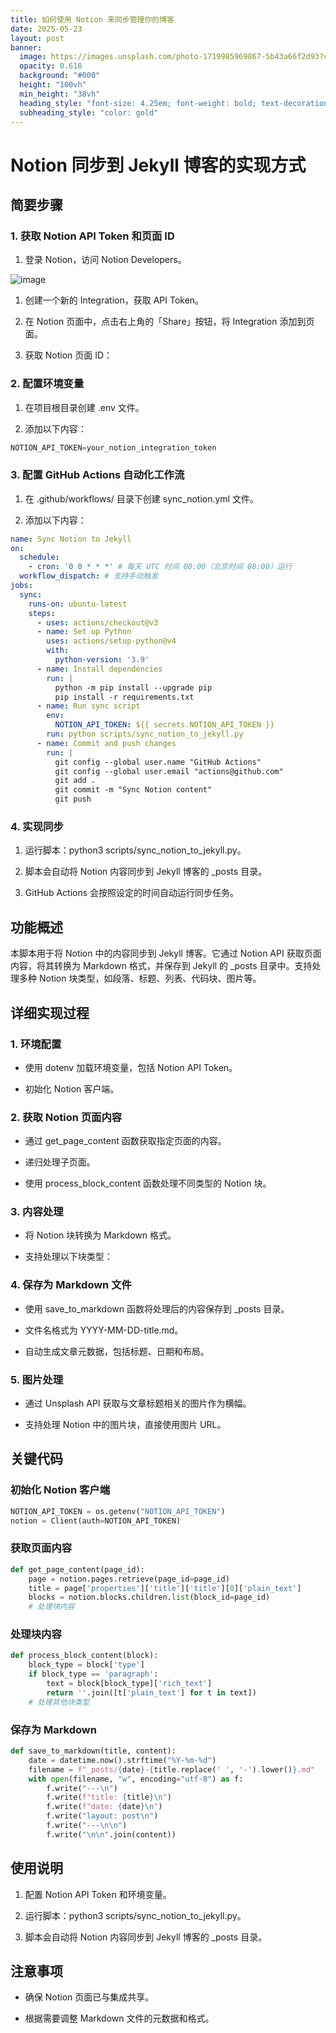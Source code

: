 ```yaml
---
title: 如何使用 Notion 来同步管理你的博客
date: 2025-05-23
layout: post
banner:
  image: https://images.unsplash.com/photo-1719985969867-5b43a66f2d93?crop=entropy&cs=tinysrgb&fit=max&fm=jpg&ixid=M3w2OTIwMzJ8MHwxfHJhbmRvbXx8fHx8fHx8fDE3NDgwMzE4MDl8&ixlib=rb-4.1.0&q=80&w=1080
  opacity: 0.618
  background: "#000"
  height: "100vh"
  min_height: "38vh"
  heading_style: "font-size: 4.25em; font-weight: bold; text-decoration: underline"
  subheading_style: "color: gold"
---
```


# Notion 同步到 Jekyll 博客的实现方式

## 简要步骤

### 1. 获取 Notion API Token 和页面 ID

1. 登录 Notion，访问 Notion Developers。

![image](https://prod-files-secure.s3.us-west-2.amazonaws.com/a7a0cc5a-89b9-4cda-8686-1fba0ca52f40/d19c1afe-dea5-4312-9333-786b0ba83054/image.png?X-Amz-Algorithm=AWS4-HMAC-SHA256&X-Amz-Content-Sha256=UNSIGNED-PAYLOAD&X-Amz-Credential=ASIAZI2LB466U2SDHA2N%2F20250523%2Fus-west-2%2Fs3%2Faws4_request&X-Amz-Date=20250523T202329Z&X-Amz-Expires=3600&X-Amz-Security-Token=IQoJb3JpZ2luX2VjEDwaCXVzLXdlc3QtMiJIMEYCIQCr6qnxiQu0qS4f2opszcjGMMVtaDUc%2FMXY7Y7zCPwMXwIhAN91pHPIStru5fL47E%2FH6MfrVmXbcsnTsghnohhTf34vKogECPX%2F%2F%2F%2F%2F%2F%2F%2F%2F%2FwEQABoMNjM3NDIzMTgzODA1IgyLFI0V4pysyDcvvnkq3APKfstqMXj74F0UjTEAzj%2Fs74iP4BStamCmvxmTUNWlQW8%2FiTn1DygZZvmwnJpk3T6YxCxAxXqqLoTNFntKy%2F5HVgKogkiukTL38Vrq%2B4DSzcjgJEG8lK0bsgwUkPrZXDdacseCdFGLDQbMe11EUxT1HJGpDSl%2BAETBGVhIul1jkW3ExHBXhv4kBzrhlJP02pFjYHKhSoLe5qpppdl31iZOWCZTe2issStcead24Nu31DtPl98NcMLDoE1QKzQI5x899aKzDzxXlzEPNsv2dBOIEsaDDpJc8BiJaOMLrNYjaCSdWML%2BoxU%2FLPAxvDypfo%2F7LCWj9R58W%2FBPJa6XvjGgu4hhqvRXUJ0tkjqO%2Bsly4Y7rhWTS%2BIKZ50RNz5zDno4r6miQUjtQQGhP934sBo9wpyyNaw9pdIh%2F2aHwhixUJxD%2BgorhjDHsEuwsfZHFXgYcdP%2FedODR2VoP28i1hwQVPMs0kXOk4j8A3uZUaORBr0C2h%2FPMgg%2FO6NJTluLVke8j7AjNBp1l5V25aBQFJ%2BuY1Ro5n1Sr6xROg4rejhvx%2FgECZUwyd9bTdUdNGXcdlHSq7FeqKvXhzM3FCxqhdBKbZ4xch9ow%2FrdrwXkpJbBU6%2FlFBVWp0x39LwmSkjCEosPBBjqkAYDdoPH8S0syZUCF9gMwF%2BZnpw4gQ8mCdcEpTAzK7Jtmk4wmlZCP%2BLtU1lnKPbPB0GeKp3wt0ER%2FUYSIYmBDkD5MbN8j5ImWwaTOHgOpowof4BhPPPQDAbJsvqi%2BWN2E5CxtIt4LqhjO7b4Igrf%2B9He1eaGHd8lRl53WLnZAexUKwqEWn%2Fp2aRLvXUB5J0KxM22I2ygxGklVMvJjzKEfJ2qkjD1i&X-Amz-Signature=0aab637515fd666a41b9379c2d9fad2f364acebf91dd21a68739ea6e38790e78&X-Amz-SignedHeaders=host&x-id=GetObject)

1. 创建一个新的 Integration，获取 API Token。

1. 在 Notion 页面中，点击右上角的「Share」按钮，将 Integration 添加到页面。

1. 获取 Notion 页面 ID：


### 2. 配置环境变量

1. 在项目根目录创建 .env 文件。

1. 添加以下内容：

```javascript
NOTION_API_TOKEN=your_notion_integration_token
```

### 3. 配置 GitHub Actions 自动化工作流

1. 在 .github/workflows/ 目录下创建 sync_notion.yml 文件。

1. 添加以下内容：

```yaml
name: Sync Notion to Jekyll
on:
  schedule:
    - cron: '0 0 * * *' # 每天 UTC 时间 00:00（北京时间 08:00）运行
  workflow_dispatch: # 支持手动触发
jobs:
  sync:
    runs-on: ubuntu-latest
    steps:
      - uses: actions/checkout@v3
      - name: Set up Python
        uses: actions/setup-python@v4
        with:
          python-version: '3.9'
      - name: Install dependencies
        run: |
          python -m pip install --upgrade pip
          pip install -r requirements.txt
      - name: Run sync script
        env:
          NOTION_API_TOKEN: ${{ secrets.NOTION_API_TOKEN }}
        run: python scripts/sync_notion_to_jekyll.py
      - name: Commit and push changes
        run: |
          git config --global user.name "GitHub Actions"
          git config --global user.email "actions@github.com"
          git add .
          git commit -m "Sync Notion content"
          git push
```

### 4. 实现同步

1. 运行脚本：python3 scripts/sync_notion_to_jekyll.py。

1. 脚本会自动将 Notion 内容同步到 Jekyll 博客的 _posts 目录。

1. GitHub Actions 会按照设定的时间自动运行同步任务。

## 功能概述

本脚本用于将 Notion 中的内容同步到 Jekyll 博客。它通过 Notion API 获取页面内容，将其转换为 Markdown 格式，并保存到 Jekyll 的 _posts 目录中。支持处理多种 Notion 块类型，如段落、标题、列表、代码块、图片等。

## 详细实现过程

### 1. 环境配置

- 使用 dotenv 加载环境变量，包括 Notion API Token。

- 初始化 Notion 客户端。

### 2. 获取 Notion 页面内容

- 通过 get_page_content 函数获取指定页面的内容。

- 递归处理子页面。

- 使用 process_block_content 函数处理不同类型的 Notion 块。

### 3. 内容处理

- 将 Notion 块转换为 Markdown 格式。

- 支持处理以下块类型：


### 4. 保存为 Markdown 文件

- 使用 save_to_markdown 函数将处理后的内容保存到 _posts 目录。

- 文件名格式为 YYYY-MM-DD-title.md。

- 自动生成文章元数据，包括标题、日期和布局。

### 5. 图片处理

- 通过 Unsplash API 获取与文章标题相关的图片作为横幅。

- 支持处理 Notion 中的图片块，直接使用图片 URL。

## 关键代码

### 初始化 Notion 客户端

```python
NOTION_API_TOKEN = os.getenv("NOTION_API_TOKEN")
notion = Client(auth=NOTION_API_TOKEN)
```

### 获取页面内容

```python
def get_page_content(page_id):
    page = notion.pages.retrieve(page_id=page_id)
    title = page['properties']['title']['title'][0]['plain_text']
    blocks = notion.blocks.children.list(block_id=page_id)
    # 处理块内容
```

### 处理块内容

```python
def process_block_content(block):
    block_type = block['type']
    if block_type == 'paragraph':
        text = block[block_type]['rich_text']
        return ''.join([t['plain_text'] for t in text])
    # 处理其他块类型
```

### 保存为 Markdown

```python
def save_to_markdown(title, content):
    date = datetime.now().strftime("%Y-%m-%d")
    filename = f"_posts/{date}-{title.replace(' ', '-').lower()}.md"
    with open(filename, "w", encoding="utf-8") as f:
        f.write("---\n")
        f.write(f"title: {title}\n")
        f.write(f"date: {date}\n")
        f.write("layout: post\n")
        f.write("---\n\n")
        f.write("\n\n".join(content))
```

## 使用说明

1. 配置 Notion API Token 和环境变量。

1. 运行脚本：python3 scripts/sync_notion_to_jekyll.py。

1. 脚本会自动将 Notion 内容同步到 Jekyll 博客的 _posts 目录。

## 注意事项

- 确保 Notion 页面已与集成共享。

- 根据需要调整 Markdown 文件的元数据和格式。